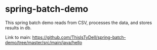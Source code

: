 # spring-batch-demo
This spring batch demo reads from CSV, processes the data, and stores results in db.

Link to main: https://github.com/ThisIsTyDell/spring-batch-demo/tree/master/src/main/java/hello
